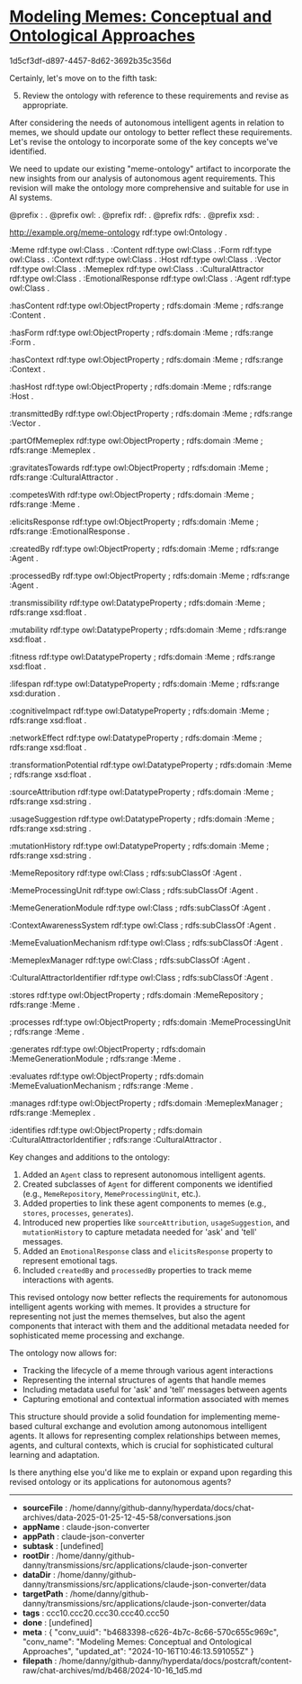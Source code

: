 # [Modeling Memes: Conceptual and Ontological Approaches](https://claude.ai/chat/b4683398-c626-4b7c-8c66-570c655c969c)

1d5cf3df-d897-4457-8d62-3692b35c356d

 Certainly, let's move on to the fifth task:

5. Review the ontology with reference to these requirements and revise as appropriate.

After considering the needs of autonomous intelligent agents in relation to memes, we should update our ontology to better reflect these requirements. Let's revise the ontology to incorporate some of the key concepts we've identified.

<antThinking>We need to update our existing "meme-ontology" artifact to incorporate the new insights from our analysis of autonomous agent requirements. This revision will make the ontology more comprehensive and suitable for use in AI systems.</antThinking>

<antArtifact identifier="meme-ontology" type="application/vnd.ant.code" language="turtle" title="Revised Meme Ontology in OWL (Turtle Syntax)">
@prefix : <http://example.org/meme-ontology#> .
@prefix owl: <http://www.w3.org/2002/07/owl#> .
@prefix rdf: <http://www.w3.org/1999/02/22-rdf-syntax-ns#> .
@prefix rdfs: <http://www.w3.org/2000/01/rdf-schema#> .
@prefix xsd: <http://www.w3.org/2001/XMLSchema#> .

<http://example.org/meme-ontology> rdf:type owl:Ontology .

:Meme rdf:type owl:Class .
:Content rdf:type owl:Class .
:Form rdf:type owl:Class .
:Context rdf:type owl:Class .
:Host rdf:type owl:Class .
:Vector rdf:type owl:Class .
:Memeplex rdf:type owl:Class .
:CulturalAttractor rdf:type owl:Class .
:EmotionalResponse rdf:type owl:Class .
:Agent rdf:type owl:Class .

:hasContent rdf:type owl:ObjectProperty ;
    rdfs:domain :Meme ;
    rdfs:range :Content .

:hasForm rdf:type owl:ObjectProperty ;
    rdfs:domain :Meme ;
    rdfs:range :Form .

:hasContext rdf:type owl:ObjectProperty ;
    rdfs:domain :Meme ;
    rdfs:range :Context .

:hasHost rdf:type owl:ObjectProperty ;
    rdfs:domain :Meme ;
    rdfs:range :Host .

:transmittedBy rdf:type owl:ObjectProperty ;
    rdfs:domain :Meme ;
    rdfs:range :Vector .

:partOfMemeplex rdf:type owl:ObjectProperty ;
    rdfs:domain :Meme ;
    rdfs:range :Memeplex .

:gravitatesTowards rdf:type owl:ObjectProperty ;
    rdfs:domain :Meme ;
    rdfs:range :CulturalAttractor .

:competesWith rdf:type owl:ObjectProperty ;
    rdfs:domain :Meme ;
    rdfs:range :Meme .

:elicitsResponse rdf:type owl:ObjectProperty ;
    rdfs:domain :Meme ;
    rdfs:range :EmotionalResponse .

:createdBy rdf:type owl:ObjectProperty ;
    rdfs:domain :Meme ;
    rdfs:range :Agent .

:processedBy rdf:type owl:ObjectProperty ;
    rdfs:domain :Meme ;
    rdfs:range :Agent .

:transmissibility rdf:type owl:DatatypeProperty ;
    rdfs:domain :Meme ;
    rdfs:range xsd:float .

:mutability rdf:type owl:DatatypeProperty ;
    rdfs:domain :Meme ;
    rdfs:range xsd:float .

:fitness rdf:type owl:DatatypeProperty ;
    rdfs:domain :Meme ;
    rdfs:range xsd:float .

:lifespan rdf:type owl:DatatypeProperty ;
    rdfs:domain :Meme ;
    rdfs:range xsd:duration .

:cognitiveImpact rdf:type owl:DatatypeProperty ;
    rdfs:domain :Meme ;
    rdfs:range xsd:float .

:networkEffect rdf:type owl:DatatypeProperty ;
    rdfs:domain :Meme ;
    rdfs:range xsd:float .

:transformationPotential rdf:type owl:DatatypeProperty ;
    rdfs:domain :Meme ;
    rdfs:range xsd:float .

:sourceAttribution rdf:type owl:DatatypeProperty ;
    rdfs:domain :Meme ;
    rdfs:range xsd:string .

:usageSuggestion rdf:type owl:DatatypeProperty ;
    rdfs:domain :Meme ;
    rdfs:range xsd:string .

:mutationHistory rdf:type owl:DatatypeProperty ;
    rdfs:domain :Meme ;
    rdfs:range xsd:string .

:MemeRepository rdf:type owl:Class ;
    rdfs:subClassOf :Agent .

:MemeProcessingUnit rdf:type owl:Class ;
    rdfs:subClassOf :Agent .

:MemeGenerationModule rdf:type owl:Class ;
    rdfs:subClassOf :Agent .

:ContextAwarenessSystem rdf:type owl:Class ;
    rdfs:subClassOf :Agent .

:MemeEvaluationMechanism rdf:type owl:Class ;
    rdfs:subClassOf :Agent .

:MemeplexManager rdf:type owl:Class ;
    rdfs:subClassOf :Agent .

:CulturalAttractorIdentifier rdf:type owl:Class ;
    rdfs:subClassOf :Agent .

:stores rdf:type owl:ObjectProperty ;
    rdfs:domain :MemeRepository ;
    rdfs:range :Meme .

:processes rdf:type owl:ObjectProperty ;
    rdfs:domain :MemeProcessingUnit ;
    rdfs:range :Meme .

:generates rdf:type owl:ObjectProperty ;
    rdfs:domain :MemeGenerationModule ;
    rdfs:range :Meme .

:evaluates rdf:type owl:ObjectProperty ;
    rdfs:domain :MemeEvaluationMechanism ;
    rdfs:range :Meme .

:manages rdf:type owl:ObjectProperty ;
    rdfs:domain :MemeplexManager ;
    rdfs:range :Memeplex .

:identifies rdf:type owl:ObjectProperty ;
    rdfs:domain :CulturalAttractorIdentifier ;
    rdfs:range :CulturalAttractor .
</antArtifact>

Key changes and additions to the ontology:

1. Added an `Agent` class to represent autonomous intelligent agents.
2. Created subclasses of `Agent` for different components we identified (e.g., `MemeRepository`, `MemeProcessingUnit`, etc.).
3. Added properties to link these agent components to memes (e.g., `stores`, `processes`, `generates`).
4. Introduced new properties like `sourceAttribution`, `usageSuggestion`, and `mutationHistory` to capture metadata needed for 'ask' and 'tell' messages.
5. Added an `EmotionalResponse` class and `elicitsResponse` property to represent emotional tags.
6. Included `createdBy` and `processedBy` properties to track meme interactions with agents.

This revised ontology now better reflects the requirements for autonomous intelligent agents working with memes. It provides a structure for representing not just the memes themselves, but also the agent components that interact with them and the additional metadata needed for sophisticated meme processing and exchange.

The ontology now allows for:
- Tracking the lifecycle of a meme through various agent interactions
- Representing the internal structures of agents that handle memes
- Including metadata useful for 'ask' and 'tell' messages between agents
- Capturing emotional and contextual information associated with memes

This structure should provide a solid foundation for implementing meme-based cultural exchange and evolution among autonomous intelligent agents. It allows for representing complex relationships between memes, agents, and cultural contexts, which is crucial for sophisticated cultural learning and adaptation.

Is there anything else you'd like me to explain or expand upon regarding this revised ontology or its applications for autonomous agents?

---

* **sourceFile** : /home/danny/github-danny/hyperdata/docs/chat-archives/data-2025-01-25-12-45-58/conversations.json
* **appName** : claude-json-converter
* **appPath** : claude-json-converter
* **subtask** : [undefined]
* **rootDir** : /home/danny/github-danny/transmissions/src/applications/claude-json-converter
* **dataDir** : /home/danny/github-danny/transmissions/src/applications/claude-json-converter/data
* **targetPath** : /home/danny/github-danny/transmissions/src/applications/claude-json-converter/data
* **tags** : ccc10.ccc20.ccc30.ccc40.ccc50
* **done** : [undefined]
* **meta** : {
  "conv_uuid": "b4683398-c626-4b7c-8c66-570c655c969c",
  "conv_name": "Modeling Memes: Conceptual and Ontological Approaches",
  "updated_at": "2024-10-16T10:46:13.591055Z"
}
* **filepath** : /home/danny/github-danny/hyperdata/docs/postcraft/content-raw/chat-archives/md/b468/2024-10-16_1d5.md
